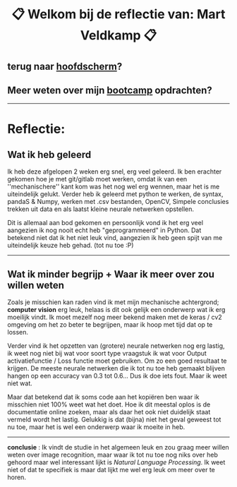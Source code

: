 <div align="center"> 

# 📋 Welkom bij de reflectie van: Mart Veldkamp 📋

</div> 

## terug naar [**hoofdscherm**](https://gitlab.fdmci.hva.nl/veldkam3/bootcamp/-/tree/master/)?
## Meer weten over mijn [**bootcamp**](https://gitlab.fdmci.hva.nl/veldkam3/bootcamp/-/tree/master/bootcamp) opdrachten?
___

# Reflectie:

## Wat ik heb geleerd
Ik heb deze afgelopen 2 weken erg snel, erg veel geleerd. Ik ben erachter gekomen hoe je met git/gitlab moet werken, omdat ik van een ''mechanischere'' kant kom was het nog wel erg wennen, maar het is me uiteindelijk gelukt. Verder heb ik geleerd met python te werken, de syntax, pandaS & Numpy, werken met .csv bestanden, OpenCV, Simpele conclusies trekken uit data en als laatst kleine neurale netwerken opstellen. 

Dit is allemaal aan bod gekomen en persoonlijk vond ik het erg veel aangezien ik nog nooit echt heb "geprogrammeerd" in Python. Dat betekend niet dat ik het niet leuk vind, aangezien ik heb geen spijt van me uiteindelijk keuze heb gehad. (tot nu toe :P)
___
## Wat ik minder begrijp + Waar ik meer over zou willen weten
Zoals je misschien kan raden vind ik met mijn mechanische achtergrond; __computer vision__ erg leuk, helaas is dit ook gelijk een onderwerp wat ik erg moeilijk vindt. Ik moet mezelf nog meer bekend maken met de keras / cv2 omgeving om het zo beter te begrijpen, maar ik hoop met tijd dat op te lossen.

Verder vind ik het opzetten van (grotere) neurale netwerken nog erg lastig, ik weet nog niet bij wat voor soort type vraagstuk ik wat voor Output activatiefunctie / Loss functie moet gebruiken. Om zo een goed resultaat te krijgen. De meeste neurale netwerken die ik tot nu toe heb gemaakt blijven hangen op een accuracy van 0.3 tot 0.6... Dus ik doe iets fout. Maar ik weet niet wat.

Maar dat betekend dat ik soms code aan het kopiëren ben waar ik misschien niet 100% weet wat het doet. Hoe ik dit meestal oplos is de documentatie online zoeken, maar als daar het ook niet duidelijk staat vermeld wordt het lastig. Gelukkig is dat (bijna) niet het geval geweest tot nu toe, maar het is wel een onderwerp waar ik moeite in heb.
___
__conclusie__ : Ik vindt de studie in het algemeen leuk en zou graag meer willen weten over image recognition, maar waar ik tot nu toe nog niks over heb gehoord maar wel interessant lijkt is _Natural Language Processing_. Ik weet niet of dat te specifiek is maar dat lijkt me wel erg leuk om meer over te horen.